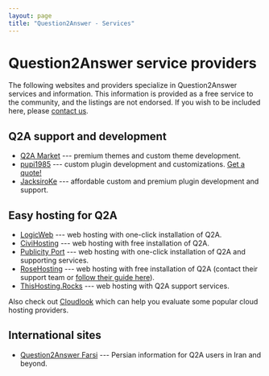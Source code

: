 ```yaml
---
layout: page
title: "Question2Answer - Services"
---
```


# Question2Answer service providers

The following websites and providers specialize in Question2Answer services and information. This information is provided as a free service to the community, and the listings are not endorsed. If you wish to be included here, please [contact us](http://www.question2answer.org/feedback.php).

## Q2A support and development

- [Q2A Market](http://www.q2amarket.com/) --- premium themes and custom theme development.
- [pupi1985](http://www.question2answer.org/qa/user/pupi1985) --- custom plugin development and customizations. [Get a quote!](http://form.jotformz.com/63018196663662)
- [JacksiroKe](https://appsmata.github.io/q2a/) --- affordable custom and premium plugin development and support.

## Easy hosting for Q2A

- [LogicWeb](http://www.logicweb.com/question2answer-hosting/) --- web hosting with one-click installation of Q2A.
- [CiviHosting](http://civihosting.com/question2answer-hosting) --- web hosting with free installation of Q2A.
- [Publicity Port](https://publicityport.com/host-question-answer-site-easily-publicity-port) --- web hosting with one-click installation of Q2A and supporting services.
- [RoseHosting](https://www.rosehosting.com) --- web hosting with free installation of Q2A (contact their support team or [follow their guide here](https://www.rosehosting.com/blog/install-question2answer-on-an-ubuntu-14-04-vps/)).
- [ThisHosting.Rocks](https://www.thishosting.rocks/support/q2a/) --- web hosting with Q2A support services.

Also check out [Cloudlook](http://www.cloudlook.com/) which can help you evaluate some popular cloud hosting providers.

## International sites

- [Question2Answer Farsi](http://question2answer-farsi.com/) --- Persian information for Q2A users in Iran and beyond.

